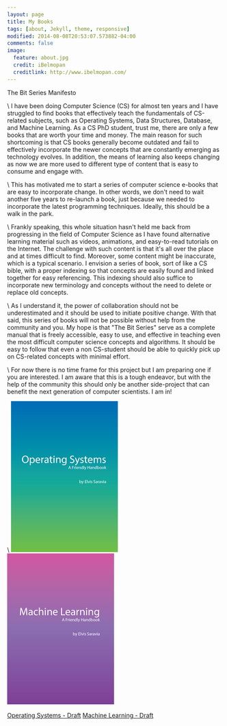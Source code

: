 ```yaml
---
layout: page
title: My Books
tags: [about, Jekyll, theme, responsive]
modified: 2014-08-08T20:53:07.573882-04:00
comments: false
image:
  feature: about.jpg
  credit: iBelmopan
  creditlink: http://www.ibelmopan.com/
---
```


The Bit Series Manifesto

\\
I have been doing Computer Science (CS) for almost ten years and I have struggled to find books that effectively teach the fundamentals of CS-related subjects, such as Operating Systems, Data Structures, Database, and Machine Learning. As a CS PhD student, trust me, there are only a few books that are worth your time and money. The main reason for such shortcoming is that CS books generally become outdated and fail to effectively incorporate the newer concepts that are constantly emerging as technology evolves. In addition, the means of learning also keeps changing as now we are more used to different type of content that is easy to consume and engage with.

\\
This has motivated me to start a series of computer science e-books that are easy to incorporate change. In other words, we don't need to wait another five years to re-launch a book, just because we needed to incorporate the latest programming techniques. Ideally, this should be a walk in the park.

\\
Frankly speaking, this whole situation hasn't held me back from progressing in the field of Computer Science as I have found alternative learning material such as videos, animations, and easy-to-read tutorials on the Internet. The challenge with such content is that it's all over the place and at times difficult to find. Moreover, some content might be inaccurate, which is a typical scenario. I envision a series of book, sort of like a CS bible, with a proper indexing so that concepts are easily found and linked together for easy referencing. This indexing should also suffice to incorporate new terminology and concepts without the need to delete or replace old concepts. 

\\
As I understand it, the power of collaboration should not be underestimated and it should be used to initiate positive change. With that said, this series of books will not be possible without help from the community and you. My hope is that "The Bit Series" serve as a complete manual that is freely accessible, easy to use, and effective in teaching even the most difficult computer science concepts and algorithms. It should be easy to follow that even a non CS-student should be able to quickly pick up on CS-related concepts with minimal effort. 

\\
For now there is no time frame for this project but I am preparing one if you are interested. I am aware that this is a tough endeavor, but with the help of the community this should only be another side-project that can benefit the next generation of computer scientists. I am in!

\\
![alt-text-1](https://github.com/omarsar/omarsar.github.io/blob/master/images/os.png?raw=true) ![alt-text-2](https://github.com/omarsar/omarsar.github.io/blob/master/images/machine-learning.png?raw=true)

[Operating Systems - Draft](https://github.com/omarsar/os)
[Machine Learning - Draft](https://github.com/omarsar/machine_learning_fundamentals)





